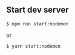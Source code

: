 ## Start dev server

```console
$ npm run start:nodemon
```

or

```console
$ yarn start:nodemon
```

